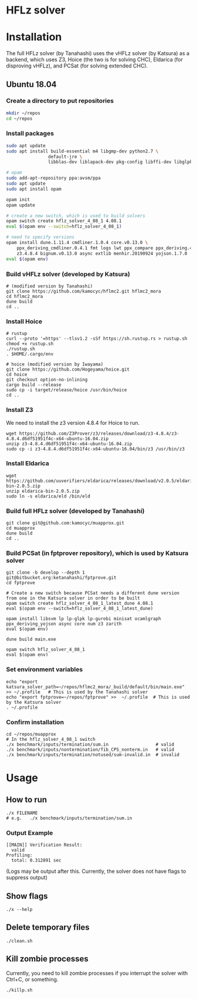 # HFLz solver

# Installation

The full HFLz solver (by Tanahashi) uses the vHFLz solver (by Katsura) as a backend, which uses Z3, Hoice (the two is for solving CHC), Eldarica (for disproving vHFLz), and PCSat (for solving extended CHC).

## Ubuntu 18.04

### Create a directory to put repositories

```bash
mkdir ~/repos
cd ~/repos
```

### Install packages

```bash
sudo apt update
sudo apt install build-essential m4 libgmp-dev python2.7 \
                default-jre \
                libblas-dev liblapack-dev pkg-config libffi-dev libglpk-dev

# opam
sudo add-apt-repository ppa:avsm/ppa
sudo apt update
sudo apt install opam

opam init
opam update

# create a new switch, which is used to build solvers
opam switch create hflz_solver_4_08_1 4.08.1
eval $(opam env --switch=hflz_solver_4_08_1)

# need to specify versions
opam install dune.1.11.4 cmdliner.1.0.4 core.v0.13.0 \
    ppx_deriving_cmdliner.0.4.1 fmt logs lwt ppx_compare ppx_deriving.4.5 ppx_let ppx_sexp_conv \
    z3.4.8.4 bignum.v0.13.0 async extlib menhir.20190924 yojson.1.7.0
eval $(opam env)
```

### Build vHFLz solver (developed by Katsura)

```
# (modified version by Tanahashi)
git clone https://github.com/kamocyc/hflmc2.git hflmc2_mora
cd hflmc2_mora
dune build
cd ..
```

### Install Hoice

```
# rustup
curl --proto '=https' --tlsv1.2 -sSf https://sh.rustup.rs > rustup.sh
chmod +x rustup.sh
./rustup.sh
. $HOME/.cargo/env

# hoice (modified version by Iwayama)
git clone https://github.com/Hogeyama/hoice.git
cd hoice
git checkout option-no-inlining
cargo build --release
sudo cp -i target/release/hoice /usr/bin/hoice
cd ..
```

### Install Z3

We need to install the z3 version 4.8.4 for Hoice to run.

```
wget https://github.com/Z3Prover/z3/releases/download/z3-4.8.4/z3-4.8.4.d6df51951f4c-x64-ubuntu-16.04.zip
unzip z3-4.8.4.d6df51951f4c-x64-ubuntu-16.04.zip
sudo cp -i z3-4.8.4.d6df51951f4c-x64-ubuntu-16.04/bin/z3 /usr/bin/z3
```

### Install Eldarica

```
wget https://github.com/uuverifiers/eldarica/releases/download/v2.0.5/eldarica-bin-2.0.5.zip
unzip eldarica-bin-2.0.5.zip
sudo ln -s eldarica/eld /bin/eld
```


### Build full HFLz solver (developed by Tanahashi)

```
git clone git@github.com:kamocyc/muapprox.git
cd muapprox
dune build
cd ..
```


### Build PCSat (in fptprover repository), which is used by Katsura solver

```
git clone -b develop --depth 1 git@bitbucket.org:ketanahashi/fptprove.git
cd fptprove

# Create a new switch because PCSat needs a different dune version from one in the Katsura solver in order to be built
opam switch create hflz_solver_4_08_1_latest_dune 4.08.1
eval $(opam env --switch=hflz_solver_4_08_1_latest_dune)

opam install libsvm lp lp-glpk lp-gurobi minisat ocamlgraph ppx_deriving_yojson async core num z3 zarith
eval $(opam env)

dune build main.exe

opam switch hflz_solver_4_08_1
eval $(opam env)
```

### Set environment variables

```
echo "export katsura_solver_path=~/repos/hflmc2_mora/_build/default/bin/main.exe" >> ~/.profile   # This is used by the Tanahashi solver
echo "export fptprove=~/repos/fptprove" >>  ~/.profile  # This is used by the Katsura solver
. ~/.profile
```

### Confirm installation

```
cd ~/repos/muapprox
# In the hflz_solver_4_08_1 switch
./x benchmark/inputs/termination/sum.in                  # valid
./x benchmark/inputs/nontermination/fib_CPS_nonterm.in   # valid
./x benchmark/inputs/termination/notused/sum-invalid.in  # invalid
```

# Usage

## How to run

```
./x FILENAME
# e.g.   ./x benchmark/inputs/termination/sum.in
```

### Output Example

```
[[MAIN]] Verification Result:
  valid
Profiling:
  total: 0.312891 sec
```

(Logs may be output after this. Currently, the solver does not have flags to suppress output)

## Show flags

``./x --help``

## Delete temporary files

``./clean.sh``

## Kill zombie processes

Currently, you need to kill zombie processes if you interrupt the solver with Ctrl+C, or something.

``./killp.sh``

